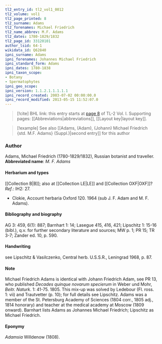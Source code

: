 ```yaml
---
tl2_entry_id: tl2_vol1_0012
tl2_volume: vol1
tl2_page_printed: 8
tl2_surname: Adams
tl2_forenames: Michael Friedrich
tl2_name_abbrev: M.F. Adams
tl2_dates: 1780-1829/1832
tl2_page_id: 33120101
author_lsid: 64-1
wikidata_id: Q62840
ipni_surname: Adams
ipni_forenames: Johannes Michael Friedrich
ipni_standard_form: Adams
ipni_dates: 1780-1838
ipni_taxon_scope: 
- Botany
- Spermatophytes
ipni_geo_scope: 
ipni_version: 1.1.2.1.1.1.1.1
ipni_record_created: 2003-07-02 00:00:00.0
ipni_record_modified: 2013-05-15 11:52:07.0
---
```



> [!cite] BHL link: this entry starts at [page 8](https://www.biodiversitylibrary.org/page/33120101) of TL-2 Vol. I.
> Supporting pages: [[Abbreviations|abbreviations]], [[Layout key|layout key]].

> [!example] See also [[Adams, (Adam), (Johann) Michael Friedrich {std. M.F. Adams} (Suppl.)|second entry]] for this author

### Author

Adams, Michael Friedrich (1780-1829/1832), Russian botanist and traveller. 
**Abbreviated name**: *M. F. Adams*

#### Herbarium and types

[[Collection B|B]]; also at [[Collection LE|LE]] and [[Collection OXF|OXF]]?
*Ref*.: IH2: 27.
- Clokie, Account herbaria Oxford 120. 1964 (sub J. F. Adam and M. F. Adams).

#### Bibliography and biography

AG 3: 459, 6(1): 887; Barnhart 1: 14; Lasegue 415, 416, 421; Lipschitz 1: 15-16 (bibl.), q.v. for further secondary literature and sources; MW p. 1; PR 15; TR 3-7; Zander ed. 10, p. 590.

#### Handwriting

see Lipschitz & Vasilczenko, Central herb. U.S.S.R., Leningrad 1968, p. 87.

#### Note

Michael Friedrich Adams is identical with Johann Friedrich Adam, see PR 13, who published *Decades quinque novarum specierum* in Weber und Mohr, *Beitr. Naturk*. 1: 41-75. 1805. This mix-up was solved by Ledebour (Fl. ross. 1: vii) and Trautvetter (p.
10); for full details see Lipschitz. Adams was a member of the St. Petersburg Academy of Sciences (1804 corr., 1805 adj., 1814 honorary) and teacher at the medical academy at Moscow (1809 onward). Barnhart lists Adams as Johannes Michael Friedrich; Lipschitz as Michael Friedrich.

#### Eponymy

*Adamsia* Willdenow (1808).

